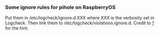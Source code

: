 ### Some ignore rules for pihole on RaspberryOS


Put them in /etc/logcheck/ignore.d.XXX where XXX is
the verbosity set in Logcheck.
Then link them to /etc/logcheck/violations.ignore.d.
Credit to [1] for the hint.




[1]: http://www.agentbob.info/agentbob/g3/83-AB.html
